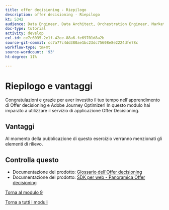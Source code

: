 ```yaml
---
title: offer decisioning - Riepilogo
description: offer decisioning - Riepilogo
kt: 5342
audience: Data Engineer, Data Architect, Orchestration Engineer, Marketer
doc-type: tutorial
activity: develop
exl-id: ce7c6035-2e1f-42ee-88a6-fe69701d8a2b
source-git-commit: cc7a77c4dd380ae1bc23dc75608e8e2224dfe78c
workflow-type: tm+mt
source-wordcount: '93'
ht-degree: 11%

---
```


# Riepilogo e vantaggi

Congratulazioni e grazie per aver investito il tuo tempo nell&#39;apprendimento di Offer decisioning e Adobe Journey Optimizer!
In questo modulo hai imparato a utilizzare il servizio di applicazione Offer Decisioning.

## Vantaggi

Al momento della pubblicazione di questo esercizio verranno menzionati gli elementi di rilievo.

## Controlla questo

- Documentazione del prodotto: [Glossario dell&#39;Offer decisioning](https://experienceleague.adobe.com/docs/journey-optimizer/using/offer-decisioniong/get-started-decision/starting-offer-decisioning.html#glossary?lang=en)
- Documentazione del prodotto: [SDK per web - Panoramica Offer decisioning](https://experienceleague.adobe.com/docs/experience-platform/edge/personalization/offer-decisioning/offer-decisioning-overview.html?lang=it)

[Torna al modulo 9](./offer-decisioning.md)

[Torna a tutti i moduli](../../overview.md)

